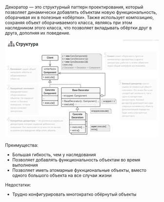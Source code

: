 Декоратор — это структурный паттерн проектирования, который позволяет динамически добавлять объектам новую функциональность, оборачивая их в полезные
«обёртки». Также использует композицию, сохраняя объект оборачиваемого класса, являясь при этом наследником этого класса, что позволяет
вкладывать обёртки друг в друга, дополняя их поведение.

![img.png](img.png)

Преимущества:

- Большая гибкость, чем у наследования
- Позволяет добавлять функциональность объектам во время выполнения
- Позволяет иметь атомарные фукнциональные объекты, вместо одного большого объекта на все случаи жизни

Недостатки:

- Трудно конфигурировать многократко обёрнутый объекты